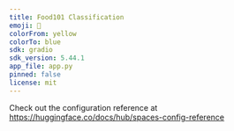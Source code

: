 ```yaml
---
title: Food101 Classification
emoji: 🦀
colorFrom: yellow
colorTo: blue
sdk: gradio
sdk_version: 5.44.1
app_file: app.py
pinned: false
license: mit
---
```


Check out the configuration reference at https://huggingface.co/docs/hub/spaces-config-reference
